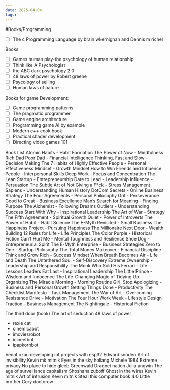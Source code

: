 ```yaml
---
date: 2025-04-04
tags:
---
```

#Books/Programming 
- [ ] The c Programming Language by brain wkernighan and Dennis m richel



Books  
- [ ] Games human play-the psychology of human relationship  
- [ ] Think like A Psychologist  
- [ ] the ABC dark psychology 2.0  
- [ ] 48 laws of power by Robert greene  
- [ ] Psycology of selling  
- [ ] Human laws of nature  
  
Books for game Development:  
- [ ] Game programming patterns  
- [ ] The pragmatic programmer  
- [ ] Game engine architecture  
- [ ] Programming game AI by example  
- [ ] Modern c++ cook book  
- [ ] Practical shader development  
- [ ] Directing video games 101

Book List
Atomic Habits - Habit Formation
The Power of Now - Mindfulness
Rich Dad Poor Dad - Financial Intelligence
Thinking, Fast and Slow - Decision Making
The 7 Habits of Highly Effective People - Personal Effectiveness
Mindset - Growth Mindset
How to Win Friends and Influence People - Interpersonal Skills
Deep Work - Focus and Concentration
The Lean Startup - Entrepreneurship
Dare to Lead - Leadership
Influence - Persuasion
The Subtle Art of Not Giving a F*ck - Stress Management
Sapiens - Understanding Human History
DotCom Secrets - Online Business Strategy
The Four Agreements - Personal Philosophy
Grit - Perseverance
Good to Great - Business Excellence
Man’s Search for Meaning - Finding Purpose
The Alchemist - Following Dreams
Outliers - Understanding Success
Start With Why - Inspirational Leadership
The Art of War - Strategy
The Fifth Agreement - Spiritual Growth
Quiet - Power of Introverts
The Power of Habit - Habit Science
The E-Myth Revisited - Small Business
The Happiness Project - Pursuing Happiness
The Millionaire Next Door - Wealth Building
12 Rules for Life - Life Principles
The Color Purple - Historical Fiction
Can’t Hurt Me - Mental Toughness and Resilience
Shoe Dog - Entrepreneurial Spirit
The E-Myth Enterprise - Business Strategies
Zero to One - Startup Philosophy
The Total Money Makeover - Financial Discipline
Think and Grow Rich - Success Mindset
When Breath Becomes Air - Life and Death
The Untethered Soul - Self-Discovery
Extreme Ownership - Leadership and Responsibility
The Monk Who Sold His Ferrari - Life Lessons
Leaders Eat Last - Inspirational Leadership
The Little Prince - Wisdom and Innocence
The Life-Changing Magic of Tidying Up - Organizing
The Miracle Morning - Morning Routine
Girl, Stop Apologizing - Business and Personal Growth
Getting Things Done - Productivity
The Checklist Manifesto - Task Management
The War of Art - Overcoming Resistance
Drive - Motivation
The Four Hour Work Week - Lifestyle Design
Traction - Business Management
The Nightingale - Historical Fiction


The third door (book)
The art of seduction
48 laws of power

- rexie cat
- cinemicabot
- imoviesrobot
- icineetbot
- ipapkornbot

Vedat ozan developing iot projects with esp32 
Edward snoden
Art of invisibility Kevin mk mitnik
Eyes in the sky hollang Michele
1984
Extreme privacy
No place to hide gleeb Greenwald
Dragnet nation Julia angwin
The age of surveillance capitalism Shoshana zuboff
Ghost in the wires Kevin mitnik
Art of intrusion Kevin mitnik
Steal this computer book 4.0
Little brother Cory doctorow

